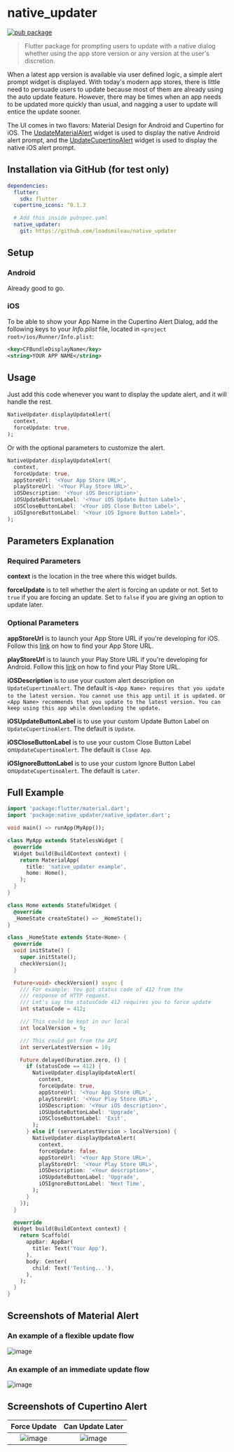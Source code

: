 # native_updater

[![pub package](https://img.shields.io/pub/v/native_updater.svg)](https://pub.dev/packages/native_updater)

> Flutter package for prompting users to update with a native dialog whether using the app store version or any version at the user's discretion.

When a latest app version is available via user defined logic, a simple alert prompt widget is displayed. With today's modern app stores, there is little need to persuade users to update because most of them are already using the auto update feature. However, there may be times when an app needs to be updated more quickly than usual, and nagging a user to update will entice the update sooner.

The UI comes in two flavors: Material Design for Android and Cupertino for iOS. The [UpdateMaterialAlert](#material-alert-example) widget is used to display the native Android alert prompt, and the [UpdateCupertinoAlert](#cupertino-alert-example) widget is used to display the native iOS alert prompt.

## Installation via GitHub (for test only)

```yaml
dependencies:
  flutter:
    sdk: flutter
  cupertino_icons: ^0.1.3

  # Add this inside pubspec.yaml
  native_updater:
    git: https://github.com/loadsmileau/native_updater
```

## Setup

### Android

Already good to go.

### iOS

To be able to show your App Name in the Cupertino Alert Dialog, add the following keys to your _Info.plist_ file, located in `<project root>/ios/Runner/Info.plist`:

```xml
<key>CFBundleDisplayName</key>
<string>YOUR APP NAME</string>
```

## Usage

Just add this code whenever you want to display the update alert, and it will handle the rest.

```dart
NativeUpdater.displayUpdateAlert(
  context,
  forceUpdate: true,
);
```

Or with the optional parameters to customize the alert.

```dart
NativeUpdater.displayUpdateAlert(
  context,
  forceUpdate: true,
  appStoreUrl: '<Your App Store URL>',
  playStoreUrl: '<Your Play Store URL>',
  iOSDescription: '<Your iOS Description>',
  iOSUpdateButtonLabel: '<Your iOS Update Button Label>',
  iOSCloseButtonLabel: '<Your iOS Close Button Label>',
  iOSIgnoreButtonLabel: '<Your iOS Ignore Button Label>',
);
```

## Parameters Explanation

### Required Parameters

**context** is the location in the tree where this widget builds.

**forceUpdate** is to tell whether the alert is forcing an update or not. Set to `true` if you are forcing an update. Set to `false` if you are giving an option to update later.

### Optional Parameters

**appStoreUrl** is to launch your App Store URL if you're developing for iOS. Follow this [link](https://support.google.com/admob/answer/3086746?hl=en "Find your app store URL") on how to find your App Store URL.

**playStoreUrl** is to launch your Play Store URL if you're developing for Android. Follow this [link](https://support.google.com/admob/answer/3086746?hl=en "Find your app store URL") on how to find your Play Store URL.

**iOSDescription** is to use your custom alert description on `UpdateCupertinoAlert`. The default is `<App Name> requires that you update to the latest version. You cannot use this app until it is updated.` or `<App Name> recommends that you update to the latest version. You can keep using this app while downloading the update.`

**iOSUpdateButtonLabel** is to use your custom Update Button Label on `UpdateCupertinoAlert`. The default is `Update`.

**iOSCloseButtonLabel** is to use your custom Close Button Label on`UpdateCupertinoAlert`. The default is `Close App`.

**iOSIgnoreButtonLabel** is to use your custom Ignore Button Label on`UpdateCupertinoAlert`. The default is `Later`.

## Full Example

```dart
import 'package:flutter/material.dart';
import 'package:native_updater/native_updater.dart';

void main() => runApp(MyApp());

class MyApp extends StatelessWidget {
  @override
  Widget build(BuildContext context) {
    return MaterialApp(
      title: 'native_updater example',
      home: Home(),
    );
  }
}

class Home extends StatefulWidget {
  @override
  _HomeState createState() => _HomeState();
}

class _HomeState extends State<Home> {
  @override
  void initState() {
    super.initState();
    checkVersion();
  }

  Future<void> checkVersion() async {
    /// For example: You got status code of 412 from the
    /// response of HTTP request.
    /// Let's say the statusCode 412 requires you to force update
    int statusCode = 412;

    /// This could be kept in our local
    int localVersion = 9;

    /// This could get from the API
    int serverLatestVersion = 10;

    Future.delayed(Duration.zero, () {
      if (statusCode == 412) {
        NativeUpdater.displayUpdateAlert(
          context,
          forceUpdate: true,
          appStoreUrl: '<Your App Store URL>',
          playStoreUrl: '<Your Play Store URL>',
          iOSDescription: '<Your iOS description>',
          iOSUpdateButtonLabel: 'Upgrade',
          iOSCloseButtonLabel: 'Exit',
        );
      } else if (serverLatestVersion > localVersion) {
        NativeUpdater.displayUpdateAlert(
          context,
          forceUpdate: false,
          appStoreUrl: '<Your App Store URL>',
          playStoreUrl: '<Your Play Store URL>',
          iOSDescription: '<Your description>',
          iOSUpdateButtonLabel: 'Upgrade',
          iOSIgnoreButtonLabel: 'Next Time',
        );
      }
    });
  }

  @override
  Widget build(BuildContext context) {
    return Scaffold(
      appBar: AppBar(
        title: Text('Your App'),
      ),
      body: Center(
        child: Text('Testing...'),
      ),
    );
  }
}
```

## Screenshots of Material Alert

### An example of a flexible update flow

![image](screenshots/android_flexible_flow.png)

### An example of an immediate update flow

![image](screenshots/android_immediate_flow.png)

## Screenshots of Cupertino Alert

|                 Force Update                  |               Can Update Later                |
| :-------------------------------------------: | :-------------------------------------------: |
| ![image](screenshots/cupertino_example_1.png) | ![image](screenshots/cupertino_example_2.png) |

